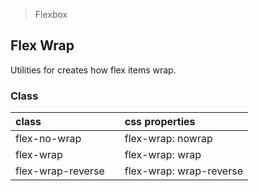 > Flexbox

## Flex Wrap

Utilities for creates how flex items wrap.

### Class

| class |  | css properties |
|:--|:--|:--|
| flex-no-wrap |  | flex-wrap: nowrap |
| flex-wrap |  | flex-wrap: wrap |
| flex-wrap-reverse |  | flex-wrap: wrap-reverse  |
